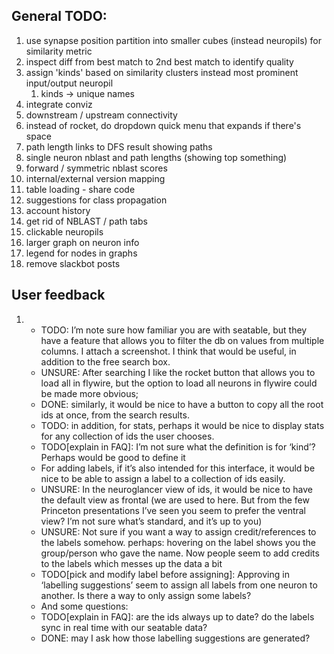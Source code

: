 ## General TODO:
1. use synapse position partition into smaller cubes (instead neuropils) for similarity metric
1. inspect diff from best match to 2nd best match to identify quality
1. assign 'kinds' based on similarity clusters instead most prominent input/output neuropil
   1. kinds -> unique names
1. integrate conviz
1. downstream / upstream connectivity
1. instead of rocket, do dropdown quick menu that expands if there's space
1. path length links to DFS result showing paths
1. single neuron nblast and path lengths (showing top something)
1. forward / symmetric nblast scores
1. internal/external version mapping
1. table loading - share code
1. suggestions for class propagation
1. account history
1. get rid of NBLAST / path tabs
1. clickable neuropils
1. larger graph on neuron info
1. legend for nodes in graphs
1. remove slackbot posts


## User feedback
1. - TODO: I’m note sure how familiar you are with seatable, but they have a feature that allows you to filter the db on
values from multiple columns. I attach a screenshot. I think that would be useful, in addition to the free search box.
   - UNSURE: After searching I like the rocket button that allows you to load all in flywire, but the option to load all
neurons in flywire could be made more obvious;
   - DONE: similarly, it would be nice to have a button to copy all the root ids at once, from the search results.
   - TODO: in addition, for stats, perhaps it would be nice to display stats for any collection of ids the user chooses.
   - TODO[explain in FAQ]: I’m not sure what the definition is for ‘kind’? Perhaps would be good to define it
   - For adding labels, if it’s also intended for this interface, it would be nice to be able to assign a label to a
collection of ids easily.
   - UNSURE: In the neuroglancer view of ids, it would be nice to have the default view as frontal (we are used to
here. But from the few Princeton presentations I’ve seen you seem to prefer the ventral view? I’m not sure what’s
standard, and it’s up to you)
   - UNSURE: Not sure if you want a way to assign credit/references to the labels somehow. perhaps: hovering on
the label shows you the group/person who gave the name. Now people seem to add credits to the labels which messes
up the data a bit
   - TODO[pick and modify label before assigning]: Approving in ‘labelling suggestions’ seem to assign all labels
from one neuron to another. Is there a way to only assign some labels?
   - And some questions:
   - TODO[explain in FAQ]: are the ids always up to date? do the labels sync in real time with our seatable data? 
   - DONE: may I ask how those labelling suggestions are generated?
